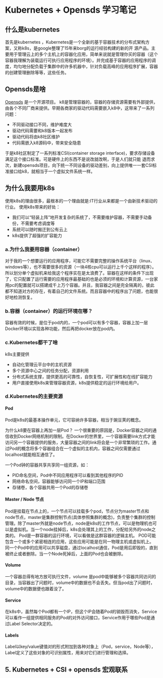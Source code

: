 # Kubernetes + Opensds 学习笔记


## 什么是kubernetes

  首先是kubernetes ，Kubernetes是一个全新的基于容器技术的分布式架构方案，又称k8s，是google整理了15年来borg的运行经验构建的新的开
源产品。主要用于管理云上的多个主机上的容器化应用，简单来说就是管理你买的容器（这个容器我理解为装载运行可执行应用程序的环境）。并完成基于容器的应用程序的调度，均匀地分配负载于集群中的许多机器中，针对负载高峰的应用程序扩展，容器的创建管理删除等等，这些任务。


## Opensds是啥

[Opensds](https://github.com/opensds) 是一个开源项目。
k8是管理容器的，容器的存储资源需要有外部提供，由各个不同厂商来提供。早期各商家的驱动代码需要嵌入k8中，这带来了一系列问题：
* 不同驱动接口不同，维护难度大
* 驱动代码需要和k8版本一起发布
* 驱动代码将由k8社区维护
* 代码需嵌入k8源码中，带来安全隐患

于是k8社区制定了一系列标准CSI(container storage interface)，要求存储设备满足这个接口标准。可是硬件上的东西不是说改就改啊，于是人们就只能
退而求次，新建opensds项目，向下统一不同设备的驱动差别，向上提供唯一一套CSI标准接口给k8，就相当于一个虚拟文件系统一样。

## 为什么我要用k8s

   使用k8s的理由很多，最根本的一个理由就是:IT行业从来都是一个由新技术驱动的行业。
   使用k8s带来的好处：
* 我们可以“轻装上阵”地开发复杂的系统了，不需要维护容器，不需要手动备份，不需要考虑调度等
* 系统可以随时搬迁到公有云上
* k8s提供了超强的扩容能力

### a.为什么我要用容器（container）

对于我的一个想要运行的应用程序，可能它不需要完整的操作系统平台（linux、windows等），也不需要很多的资源（一块4核cpu可以运行上千个这样的程序）。
所以划分单个虚拟机来给我这个程序实在是太浪费了。容器在这样的条件下出现了，它只配置了运行需要的应用程序最基础的也是必须的环境和计算资源，一台家用pc的配置就可以搭建成千上万个容器。并且，我容器之间是完全隔离的，彼此都不知道对方的存在，有着自己的文件系统。而且容器中的程序出了问题，也能很好地检测恢复。 

### b.容器（container）的运行环境在哪？

容器有效的时候，是位于pod内的，一个pod可以有多个容器，容器上加一层Docker环境以实现各种功能，然后再把docker放在pod内。

### c.Kubernetes都干了啥

k8s主要提供
* 自动化管理云平台中的主机资源
* 多个资源中心之间的任务分配，资源利用
* 分布式系统支撑，提供更高的可靠性，自恢复性，可扩展性和在线扩容能力
* 用户直接使用k8s来管理容器资源，k8s提供稳定的运行环境给用户。
### d.Kubernetes的主要资源

#### Pod
   Pod是k8s的最基本操作单元，它可容纳许多容器，相当于豌豆荚的概念。
   
   为什么k8要在容器上再加一层Pod？ 一个很重要的原因是，Docker容器之间的通信收到Docker网络机制的限制。在Docker的世界里，一个容器需要link方式才能访问另一个容器提供的服务，大量容器之间的link将会是一个非常繁琐的工作。通过Pod的概念将多个容器组合在一个虚拟的主机内，容器之间仅需要通过localhost就能相互通信了。
   
   一个Pod钟的容器共享共享同一组资源，如：
   * PID命名空间，Pod中不同应用程序可以看到其他程序的PID
   * 网络命名空间，容器能够访问同一个IP和端口范围
   * 存储卷，各个容器共用一个Pod的存储卷
   
####  Master / Node 节点

Pod是挂载在节点上的，一个节点可以挂载多个pod，节点分为master节点和node节点，master是集群控制节点(具体参照集群的概念)，负责整个集群的控制管理。除了master外就是node节点，node是k8s的工作节点，可以是物理机也可以是虚拟机。当一个node挂掉后，k8s会处理其上的工作，分配给另外的node之类的。
Pod是一群容器的运行环境，可以看做是这群容器的逻辑主机。  POD可能包含一个或多个紧密相连的应用，这些应用可能是在同一物理主机或虚拟机上。
同一个Pod中的应用可以共享磁盘，通过localhost通信，Pod是用后即毁的，直到被终止或者删除。当一个Node死掉后，上面的Pod也会被删除。

####  Volume

一个容器总得有地方放可执行文件，volume 是pod中能够被多个容器共同访问的目录，当容器出了问题时，volume中的数据也不会丢失。但当pod出了问题时，volume中的数据便也跟着没了。

####  Service

在k8s中，虽然每个Pod都有一个IP，但这个IP会随着Pod的销毁而消失，Service可以看作一组提供相同服务的Pod的对外访问接口，Service作用于哪些Pod是通过Label Selector决定的。

####  Labels
Label以key/value键值对的形式附加到各种对象上（Pod，service，Node等），Label定义了这些对象的可识别属性，用来对它们进行管理和选择。

## 5.	Kubernetes + CSI + opensds 宏观联系
